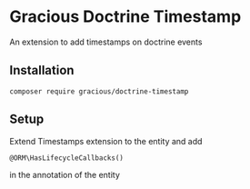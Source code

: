 # Gracious Doctrine Timestamp
An extension to add timestamps on doctrine events

## Installation
```text
composer require gracious/doctrine-timestamp
```

## Setup
Extend Timestamps extension to the entity and add
```text
@ORM\HasLifecycleCallbacks()
```
in the annotation of the entity